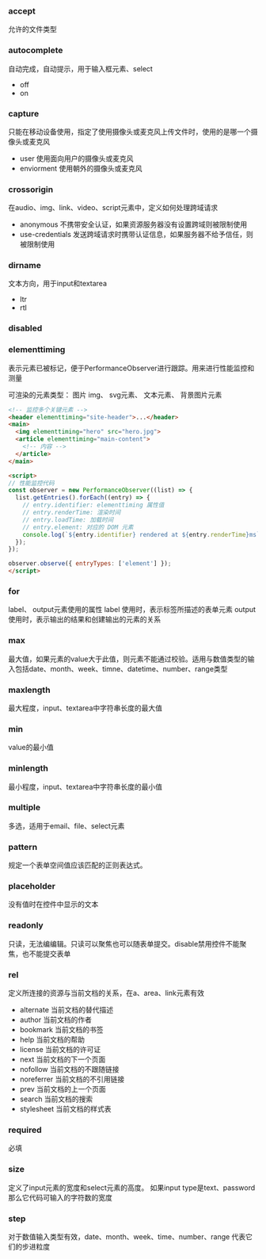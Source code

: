 ### accept
允许的文件类型

### autocomplete
自动完成，自动提示，用于输入框元素、select

- off
- on

### capture
只能在移动设备使用，指定了使用摄像头或麦克风上传文件时，使用的是哪一个摄像头或麦克风

- user 使用面向用户的摄像头或麦克风
- enviorment 使用朝外的摄像头或麦克风

### crossorigin
在audio、img、link、video、script元素中，定义如何处理跨域请求
- anonymous 不携带安全认证，如果资源服务器没有设置跨域则被限制使用
- use-credentials 发送跨域请求时携带认证信息，如果服务器不给予信任，则被限制使用

### dirname
文本方向，用于input和textarea
- ltr
- rtl

### disabled


### elementtiming
表示元素已被标记，便于PerformanceObserver进行跟踪。用来进行性能监控和测量

可渲染的元素类型： 图片 img、 svg元素、 文本元素、 背景图片元素

```html
<!-- 监控多个关键元素 -->
<header elementtiming="site-header">...</header>
<main>
  <img elementtiming="hero" src="hero.jpg">
  <article elementtiming="main-content">
    <!-- 内容 -->
  </article>
</main>

<script>
// 性能监控代码
const observer = new PerformanceObserver((list) => {
  list.getEntries().forEach((entry) => {
    // entry.identifier: elementtiming 属性值
    // entry.renderTime: 渲染时间
    // entry.loadTime: 加载时间
    // entry.element: 对应的 DOM 元素
    console.log(`${entry.identifier} rendered at ${entry.renderTime}ms`);
  });
});

observer.observe({ entryTypes: ['element'] });
</script>
```

### for
label、 output元素使用的属性
label 使用时，表示标签所描述的表单元素
output使用时，表示输出的结果和创建输出的元素的关系

### max
最大值，如果元素的value大于此值，则元素不能通过校验。适用与数值类型的输入包括date、month、week、timne、datetime、number、range类型

### maxlength
最大程度，input、textarea中字符串长度的最大值

### min
value的最小值

### minlength
最小程度，input、textarea中字符串长度的最小值

### multiple
多选，适用于email、file、select元素

### pattern
规定一个表单空间值应该匹配的正则表达式。

### placeholder
没有值时在控件中显示的文本

### readonly
只读，无法编编辑。只读可以聚焦也可以随表单提交。disable禁用控件不能聚焦，也不能提交表单

### rel
定义所连接的资源与当前文档的关系，在a、area、link元素有效
- alternate 当前文档的替代描述
- author 当前文档的作者
- bookmark 当前文档的书签
- help 当前文档的帮助
- license 当前文档的许可证
- next 当前文档的下一个页面
- nofollow 当前文档的不跟随链接
- noreferrer 当前文档的不引用链接
- prev 当前文档的上一个页面
- search 当前文档的搜索
- stylesheet 当前文档的样式表


### required
必填

### size
定义了input元素的宽度和select元素的高度。
如果input type是text、password 那么它代码可输入的字符数的宽度

### step
对于数值输入类型有效，date、month、week、time、number、range
代表它们的步进粒度